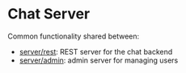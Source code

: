 Chat Server
==============

Common functionality shared between:

- [server/rest](rest): REST server for the chat backend
- [server/admin](admin): admin server for managing users